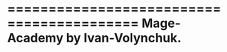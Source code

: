 ==========================================
Mage-Academy by Ivan-Volynchuk.
==========================================
